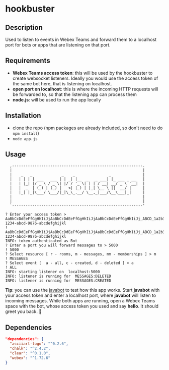 # hookbuster
## Description
Used to listen to events in Webex Teams and forward them to a localhost port for bots or apps that are listening on that port.

## Requirements

* **Webex Teams access token**: this will be used by the hookbuster to create websocket listeners. Ideally you would use the access token of the same bot here, that is listening on localhost.
* **open port on localhost**: this is where the incoming HTTP requests will be forwarded to, so that the listening app can process them
* **node.js**: will be used to run the app locally

## Installation
* clone the repo (npm packages are already included, so don't need to do ```npm install```)
* ```node app.js```

## Usage

```
  ,----------------------------------------------------------.
  |                                                          |
  |    _   _             _    _               _              |
  |   | | | | ___   ___ | | _| |__  _   _ ___| |_ ___ _ __   |
  |   | |_| |/ _ \ / _ \| |/ / '_ \| | | / __| __/ _ \ '__|  |
  |   |  _  | (_) | (_) |   <| |_) | |_| \__ \ ||  __/ |     |
  |   |_| |_|\___/ \___/|_|\_\_.__/ \__,_|___/\__\___|_|     |
  |                                                          |
  |                                                          |
  `----------------------------------------------------------'

? Enter your access token > AaBbCcDdEeFfGgHhIiJjAaBbCcDdEeFfGgHhIiJjAaBbCcDdEeFfGgHhIiJj_ABCD_1a2b3c4d-1234-abcd-9876-abcdefghijkl
! AaBbCcDdEeFfGgHhIiJjAaBbCcDdEeFfGgHhIiJjAaBbCcDdEeFfGgHhIiJj_ABCD_1a2b3c4d-1234-abcd-9876-abcdefghijkl
INFO: token authenticated as Bot
? Enter a port you will forward messages to > 5000
! 5000
? Select resource [ r - rooms, m - messages, mm - memberships ] > m
! MESSAGES
? Select event [  a - all, c - created, d - deleted ] > a
! ALL
INFO: starting listener on  localhost:5000 
INFO: listener is running for  MESSAGES:DELETED 
INFO: listener is running for  MESSAGES:CREATED 
```
**Tip**: you can use the [javabot](https://github.com/webex/javabot) to test how this app works. Start **javabot** with your access token and enter a localhost port, where **javabot** will listen to incoming messages. While both apps are running, open a Webex Teams space with the bot, whose access token you used and say **hello**. It should greet you back. :wave:

## Dependencies

```json
"dependencies": {
  "asciiart-logo": "^0.2.6",
  "chalk": "^2.4.2",
  "clear": "^0.1.0",
  "webex": "^1.72.6"
}
```
